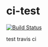 ci-test
=======

[![Build Status](https://travis-ci.org/fouber/ci-test.png?branch=master)](https://travis-ci.org/fouber/ci-test)

test travis ci
